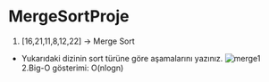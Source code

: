 # MergeSortProje
1. [16,21,11,8,12,22] -> Merge Sort  
+ Yukarıdaki dizinin sort türüne göre aşamalarını yazınız.
![merge1](https://user-images.githubusercontent.com/86481287/151702037-c0c6106c-039c-4803-ba41-859ac47d95bf.jpeg)  
2.Big-O gösterimi: O(nlogn)
